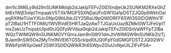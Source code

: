 dm1lc3M6Ly9ld29nSUNKMklqb2dJaklpTEFvZ0lDSndjeUk2SUNKM2RXeGhZbWx1WjE5elpITmpaakV5TXk1MGF5SXNDaUFnSW1Ga1pDSTZJQ0p6WkhOalpqRXlNeTUwYXlJc0NpQWdJbkJ2Y25RaU9pQWlORFF6SWl3S0lDQWlhV1FpT2lBaU1HTTFOMlU1WVRVdE5HRTJaQzAwTTJGaUxUazBZMkl0WTJFeVptTmxZekUzTmpsbUlpd0tJQ0FpWVdsa0lqb2dJaklpTEFvZ0lDSnVaWFFpT2lBaWQzTWlMQW9nSUNKMGVYQmxJam9nSW01dmJtVWlMQW9nSUNKb2IzTjBJam9nSW5Oa2MyTm1NVEl6TG5Scklpd0tJQ0FpY0dGMGFDSTZJQ0l2WVRWbFptWXpOekF2SWl3S0lDQWlkR3h6SWpvZ0luUnNjeUlLZlFvPSA=
